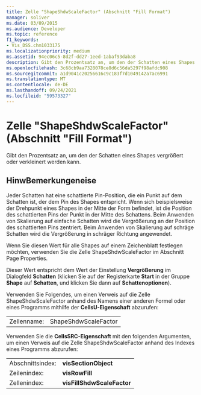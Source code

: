 ```yaml
---
title: Zelle "ShapeShdwScaleFactor" (Abschnitt "Fill Format")
manager: soliver
ms.date: 03/09/2015
ms.audience: Developer
ms.topic: reference
f1_keywords:
- Vis_DSS.chm1033175
ms.localizationpriority: medium
ms.assetid: 94ec06c5-8d2f-dd27-1eed-1abaf93daba8
description: Gibt den Prozentsatz an, um den der Schatten eines Shapes vergrößert oder verkleinert werden kann.
ms.openlocfilehash: 3c68cb9aa7328078ce8d6c56da5297f98afdc908
ms.sourcegitcommit: a1d9041c20256616c9c183f7d1049142a7ac6991
ms.translationtype: MT
ms.contentlocale: de-DE
ms.lasthandoff: 09/24/2021
ms.locfileid: "59573327"
---
```

# <a name="shapeshdwscalefactor-cell-fill-format-section"></a>Zelle "ShapeShdwScaleFactor" (Abschnitt "Fill Format")

Gibt den Prozentsatz an, um den der Schatten eines Shapes vergrößert oder verkleinert werden kann.
  
## <a name="remarks"></a>HinwBemerkungeneise

Jeder Schatten hat eine schattierte Pin-Position, die ein Punkt auf dem Schatten ist, der dem Pin des Shapes entspricht. Wenn sich beispielsweise der Drehpunkt eines Shapes in der Mitte der Form befindet, ist die Position des schattierten Pins der Punkt in der Mitte des Schattens. Beim Anwenden von Skalierung auf einfache Schatten wird die Vergrößerung an der Position des schattierten Pins zentriert. Beim Anwenden von Skalierung auf schräge Schatten wird die Vergrößerung in schräger Richtung angewendet. 
  
Wenn Sie diesen Wert für alle Shapes auf einem Zeichenblatt festlegen möchten, verwenden Sie die Zelle ShapeShdwScaleFactor im Abschnitt Page Properties.
  
Dieser Wert entspricht dem Wert der Einstellung **Vergrößerung** im Dialogfeld **Schatten** (klicken Sie auf der Registerkarte **Start** in der Gruppe **Shape** auf **Schatten**, und klicken Sie dann auf **Schattenoptionen**).
  
Verwenden Sie Folgendes, um einen Verweis auf die Zelle ShapeShdwScaleFactor anhand des Namens einer anderen Formel oder eines Programms mithilfe der **CellsU-Eigenschaft** abzurufen: 
  
|||
|:-----|:-----|
|Zellenname:  <br/> |ShapeShdwScaleFactor  <br/> |
   
Verwenden Sie die **CellsSRC-Eigenschaft** mit den folgenden Argumenten, um einen Verweis auf die Zelle ShapeShdwScaleFactor anhand des Indexes eines Programms abzurufen: 
  
|||
|:-----|:-----|
|Abschnittsindex:  <br/> |**visSectionObject** <br/> |
|Zeilenindex:  <br/> |**visRowFill** <br/> |
|Zellenindex:  <br/> |**visFillShdwScaleFactor** <br/> |
   

